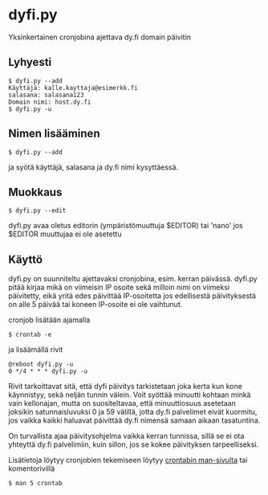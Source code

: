 # dyfi.py

Yksinkertainen cronjobina ajettava dy.fi domain päivitin

## Lyhyesti

    $ dyfi.py --add
    Käyttäjä: kalle.kayttaja@esimerkk.fi
    salasana: salasana123
    Domain nimi: host.dy.fi
    $ dyfi.py -u

## Nimen lisääminen

    $ dyfi.py --add

ja syötä käyttäjä, salasana ja dy.fi nimi kysyttäessä.

## Muokkaus

    $ dyfi.py --edit

dyfi.py avaa oletus editorin (ympäristömuuttuja $EDITOR) tai 'nano' jos $EDITOR
muuttujaa ei ole asetettu

## Käyttö

dyfi.py on suunniteltu ajettavaksi cronjobina, esim. kerran päivässä. dyfi.py
pitää kirjaa mikä on viimeisin IP osoite sekä milloin nimi on viimeksi 
päivitetty, eikä yritä edes päivittää IP-osoitetta jos edellisestä 
päivityksestä on alle 5 päivää tai koneen IP-osoite ei ole vaihtunut.

cronjob lisätään ajamalla

    $ crontab -e

ja lisäämällä rivit

    @reboot dyfi.py -u
    0 */4 * * * dyfi.py -u

Rivit tarkoittavat sitä, että dyfi päivitys tarkistetaan joka kerta kun kone
käynnistyy, sekä neljän tunnin välein. Voit syöttää minuutti kohtaan minkä 
vain kellonajan, mutta on suositeltavaa, että minuuttiosuus asetetaan 
joksikin satunnaisluvuksi 0 ja 59 välillä, jotta dy.fi palvelimet eivät 
kuormitu, jos vaikka kaikki haluavat päivittää dy.fi nimensä samaan aikaan
tasatuntina. 

On turvallista ajaa päivitysohjelma vaikka kerran tunnissa, sillä se ei ota
yhteyttä dy.fi palvelimiin, kuin sillon, jos se kokee päivityksen
tarpeelliseksi.

Lisätietoja löytyy cronjobien tekemiseen löytyy [crontabin man-sivulta](http://manpages.debian.net/cgi-bin/man.cgi?query=crontab&sektion=5)
tai komentorivillä

    $ man 5 crontab
